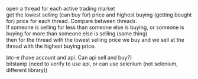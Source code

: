 open a thread for each active trading market  
get the lowest selling (can buy for) price and highest buying (getting bought for) price for each thread. Compare between threads.  
If someone is selling for less than someone else is buying, or someone is buying for more than someone else is selling (same thing)  
then for the thread with the lowest selling price we buy and we sell at the thread with the highest buying price.  

btc-e (have account and api. Can api sell and buy?)  
bitstamp (need to verify to use api, or can use selenium (not selenium, different library))  
